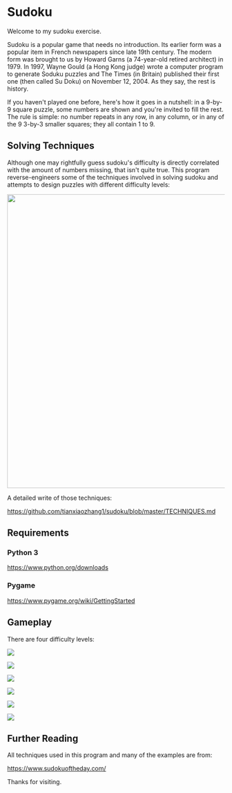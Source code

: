 # Sudoku

Welcome to my sudoku exercise.

Sudoku is a popular game that needs no introduction. Its earlier form was a popular item in French newspapers since late 19th century. The modern form was brought to us by Howard Garns (a 74-year-old retired architect) in 1979. In 1997, Wayne Gould (a Hong Kong judge) wrote a computer program to generate Soduku puzzles and The Times (in Britain) published their first one (then called Su Doku) on November 12, 2004. As they say, the rest is history.

If you haven't played one before, here's how it goes in a nutshell: in a 9-by-9 square puzzle, some numbers are shown and you're invited to fill the rest. The rule is simple: no number repeats in any row, in any column, or in any of the 9 3-by-3 smaller squares; they all contain 1 to 9.

## Solving Techniques

Although one may rightfully guess sudoku's difficulty is directly correlated with the amount of numbers missing, that isn't quite true. This program reverse-engineers some of the techniques involved in solving sudoku and attempts to design puzzles with different difficulty levels:

<img src="https://github.com/tianxiaozhang1/sudoku/blob/main/techniques.png" width="680">

A detailed write of those techniques:

https://github.com/tianxiaozhang1/sudoku/blob/master/TECHNIQUES.md

## Requirements

### Python 3
https://www.python.org/downloads

### Pygame
https://www.pygame.org/wiki/GettingStarted

## Gameplay

There are four difficulty levels:

![](https://github.com/tianxiaozhang1/sudoku/blob/main/sudoku01a.gif)

![](https://github.com/tianxiaozhang1/sudoku/blob/main/sudoku02a.gif)

![](https://github.com/tianxiaozhang1/sudoku/blob/main/sudoku03a.gif)

![](https://github.com/tianxiaozhang1/sudoku/blob/main/sudoku04a.gif)

![](https://github.com/tianxiaozhang1/sudoku/blob/main/sudoku05a.gif)

![](https://github.com/tianxiaozhang1/sudoku/blob/main/sudoku06a.gif)

## Further Reading

All techniques used in this program and many of the examples are from:

https://www.sudokuoftheday.com/

Thanks for visiting.
